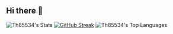 ## Hi there 👋

<!--
**Th85534/Th85534** is a ✨ _special_ ✨ repository because its `README.md` (this file) appears on your GitHub profile.

Here are some ideas to get you started:

- 🔭 I’m currently working on ...
- 🌱 I’m currently learning ...
- 👯 I’m looking to collaborate on ...
- 🤔 I’m looking for help with ...
- 💬 Ask me about ...
- 📫 How to reach me: ...
- 😄 Pronouns: ...
- ⚡ Fun fact: ...
-->
![Th85534's Stats](https://github-readme-stats.vercel.app/api?username=Th85534&theme=tokyonight&show_icons=true&hide_border=true&count_private=false)
[![GitHub Streak](https://streak-stats.demolab.com?user=Th85534)](https://git.io/streak-stats)
![Th85534's Top Languages](https://github-readme-stats.vercel.app/api/top-langs/?username=Th85534&theme=tokyonight&show_icons=true&hide_border=true&layout=compact)
